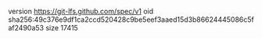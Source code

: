 version https://git-lfs.github.com/spec/v1
oid sha256:49c376e9df1ca2ccd520428c9be5eef3aaed15d3b86624445086c5faf2490a53
size 17415
